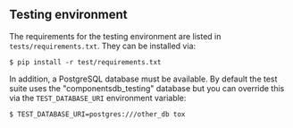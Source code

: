 ## Testing environment

The requirements for the testing environment are listed in
``tests/requirements.txt``. They can be installed via:

```console
$ pip install -r test/requirements.txt
```

In addition, a PostgreSQL database must be available. By default the test suite
uses the "componentsdb_testing" database but you can override this via the
``TEST_DATABASE_URI`` environment variable:

```console
$ TEST_DATABASE_URI=postgres:///other_db tox
```

